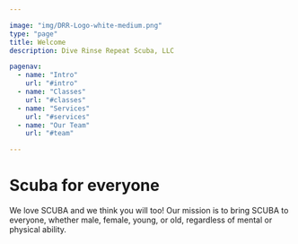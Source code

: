 ```yaml
---

image: "img/DRR-Logo-white-medium.png"
type: "page"
title: Welcome
description: Dive Rinse Repeat Scuba, LLC

pagenav:
  - name: "Intro"
    url: "#intro"
  - name: "Classes"
    url: "#classes"
  - name: "Services"
    url: "#services"
  - name: "Our Team"
    url: "#team"

---
```


# Scuba for everyone

We love SCUBA and we think you will too! Our mission is to bring SCUBA to everyone, whether male, female, young, or old, regardless of mental or physical ability. 
